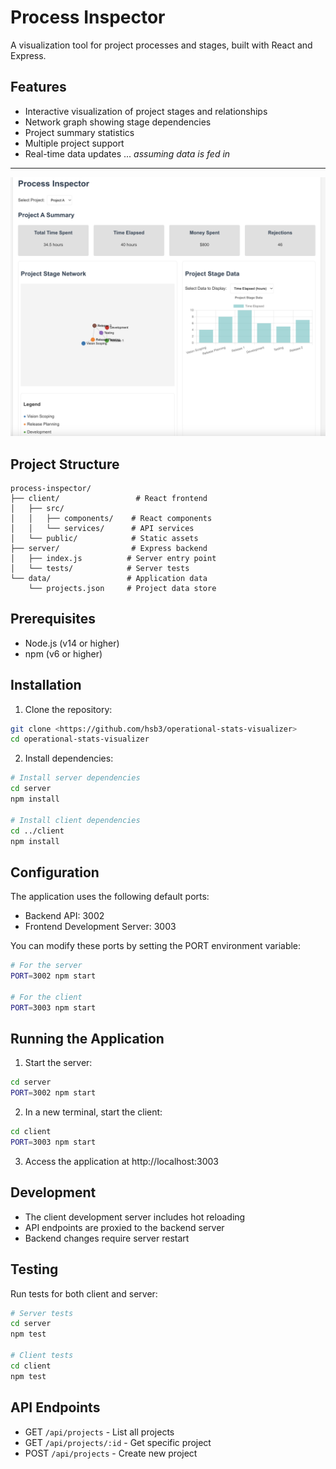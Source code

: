 # Process Inspector

A visualization tool for project processes and stages, built with React and Express.

## Features

- Interactive visualization of project stages and relationships
- Network graph showing stage dependencies
- Project summary statistics
- Multiple project support
- Real-time data updates ... *assuming data is fed in*

---

![Process Inspector](./docs/process-inspector.png)


## Project Structure

```
process-inspector/
├── client/                 # React frontend
│   ├── src/
│   │   ├── components/    # React components
│   │   └── services/      # API services
│   └── public/            # Static assets
├── server/                # Express backend
│   ├── index.js          # Server entry point
│   └── tests/            # Server tests
└── data/                 # Application data
    └── projects.json     # Project data store
```

## Prerequisites

- Node.js (v14 or higher)
- npm (v6 or higher)

## Installation

1. Clone the repository:
```bash
git clone <https://github.com/hsb3/operational-stats-visualizer>
cd operational-stats-visualizer
```

2. Install dependencies:
```bash
# Install server dependencies
cd server
npm install

# Install client dependencies
cd ../client
npm install
```

## Configuration

The application uses the following default ports:
- Backend API: 3002
- Frontend Development Server: 3003

You can modify these ports by setting the PORT environment variable:
```bash
# For the server
PORT=3002 npm start

# For the client
PORT=3003 npm start
```

## Running the Application

1. Start the server:
```bash
cd server
PORT=3002 npm start
```

2. In a new terminal, start the client:
```bash
cd client
PORT=3003 npm start
```

3. Access the application at http://localhost:3003

## Development

- The client development server includes hot reloading
- API endpoints are proxied to the backend server
- Backend changes require server restart

## Testing

Run tests for both client and server:
```bash
# Server tests
cd server
npm test

# Client tests
cd client
npm test
```

## API Endpoints

- GET `/api/projects` - List all projects
- GET `/api/projects/:id` - Get specific project
- POST `/api/projects` - Create new project

